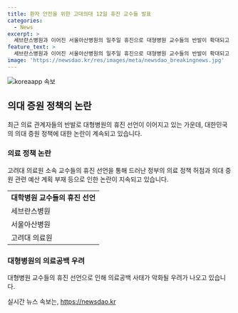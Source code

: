 ```yaml
---
title: 환자 안전을 위한 고대의대 12일 휴진 교수들 발표
categories:
  - News
excerpt: >
  세브란스병원과 이어진 서울아산병원의 일주일 휴진으로 대형병원 교수들의 반발이 확대되고 있습니다. 고려대 의대 비대위는 응급·중증 환자를 제외한 무기한 휴진을 예고하며 정부의 의료 증원 정책을 비판했습니다. 지난달 청문회에서도 의대 증원에 대한 허점을 지적하며 전공의들의 요구를 표명했고, 의료공백 사태의 악화 우려도 나오고 있습니다. 대부분의 세브란스병원은 진료과목이 정상 운영하지만, 이러한 반발은 의료계와 정부 간의 대화가 중요함을 시사합니다.
feature_text: >
  세브란스병원과 이어진 서울아산병원의 일주일 휴진으로 대형병원 교수들의 반발이 확대되고 있습니다. 고려대 의대 비대위는 응급·중증 환자를 제외한 무기한 휴진을 예고하며 정부의 의료 증원 정책을 비판했습니다. 지난달 청문회에서도 의대 증원에 대한 허점을 지적하며 전공의들의 요구를 표명했고, 의료공백 사태의 악화 우려도 나오고 있습니다. 대부분의 세브란스병원은 진료과목이 정상 운영하지만, 이러한 반발은 의료계와 정부 간의 대화가 중요함을 시사합니다.
image: 'https://newsdao.kr/res/images/meta/newsdao_breakingnews.jpg'
---
```


<p><img src="https://newsdao.kr/res/images/meta/newsdao_breakingnews.jpg" alt="koreaapp 속보" /></p>

<h2 data-ke-size="size26">의대 증원 정책의 논란</h2>

<p data-ke-size="size16">최근 의료 관계자들의 반발로 대형병원의 휴진 선언이 이어지고 있는 가운데, 대한민국의 의대 증원 정책에 대한 논란이 계속되고 있습니다.</p>

<h3>의료 정책 논란</h3>

<p data-ke-size="size16">고려대 의료원 소속 교수들의 휴진 선언을 통해 드러난 정부의 의료 정책 허점과 의대 증원 관련 예산 계획 부재 등으로 인한 논란이 지속되고 있습니다.</p>

<table>
  <tr>
    <td style="text-align: center; height: 17px;"><b>대학병원 교수들의 휴진 선언</b></td>
  </tr>
  <tr>
    <td>세브란스병원</td>
  </tr>
  <tr>
    <td>서울아산병원</td>
  </tr>
  <tr>
    <td>고려대 의료원</td>
  </tr>
</table>

<h3>대형병원의 의료공백 우려</h3>

<p data-ke-size="size16">대형병원 교수들의 휴진 선언으로 인해 의료공백 사태가 악화될 우려가 나오고 있습니다.</p>
실시간 뉴스 속보는, <a href="https://newsdao.kr" rel="dofollow">https://newsdao.kr</a>



